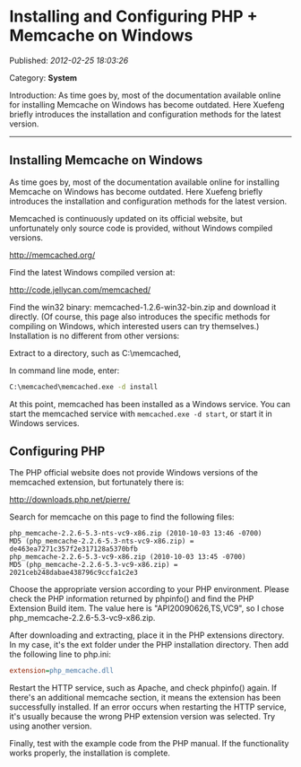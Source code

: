 # Installing and Configuring PHP + Memcache on Windows

Published: *2012-02-25 18:03:26*

Category: __System__

Introduction: As time goes by, most of the documentation available online for installing Memcache on Windows has become outdated. Here Xuefeng briefly introduces the installation and configuration methods for the latest version.

---------

## Installing Memcache on Windows

As time goes by, most of the documentation available online for installing Memcache on Windows has become outdated. Here Xuefeng briefly introduces the installation and configuration methods for the latest version.

Memcached is continuously updated on its official website, but unfortunately only source code is provided, without Windows compiled versions.

<http://memcached.org/>

Find the latest Windows compiled version at:

<http://code.jellycan.com/memcached/>

Find the win32 binary: memcached-1.2.6-win32-bin.zip and download it directly. (Of course, this page also introduces the specific methods for compiling on Windows, which interested users can try themselves.) Installation is no different from other versions:

Extract to a directory, such as C:\memcached,

In command line mode, enter:

```cmd
C:\memcached\memcached.exe -d install
```

At this point, memcached has been installed as a Windows service. You can start the memcached service with `memcached.exe -d start`, or start it in Windows services.

## Configuring PHP

The PHP official website does not provide Windows versions of the memcached extension, but fortunately there is:

<http://downloads.php.net/pierre/>

Search for memcache on this page to find the following files:

```
php_memcache-2.2.6-5.3-nts-vc9-x86.zip (2010-10-03 13:46 -0700)
MD5 (php_memcache-2.2.6-5.3-nts-vc9-x86.zip) = de463ea7271c357f2e317128a5370bfb
php_memcache-2.2.6-5.3-vc9-x86.zip (2010-10-03 13:45 -0700)
MD5 (php_memcache-2.2.6-5.3-vc9-x86.zip) = 2021ceb248dabae438796c9ccfa1c2e3
```

Choose the appropriate version according to your PHP environment. Please check the PHP information returned by phpinfo() and find the PHP Extension Build item. The value here is "API20090626,TS,VC9", so I chose php_memcache-2.2.6-5.3-vc9-x86.zip.

After downloading and extracting, place it in the PHP extensions directory. In my case, it's the ext folder under the PHP installation directory. Then add the following line to php.ini:

```ini
extension=php_memcache.dll
```

Restart the HTTP service, such as Apache, and check phpinfo() again. If there's an additional memcache section, it means the extension has been successfully installed. If an error occurs when restarting the HTTP service, it's usually because the wrong PHP extension version was selected. Try using another version.

Finally, test with the example code from the PHP manual. If the functionality works properly, the installation is complete.